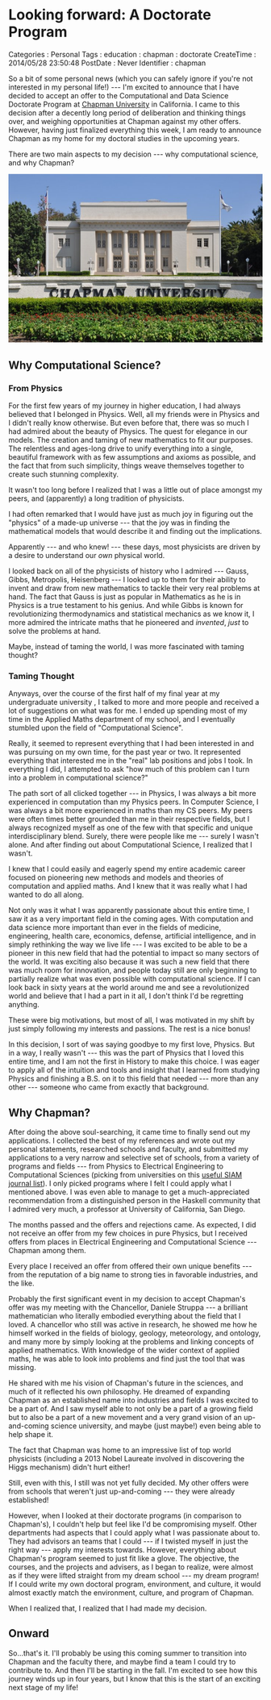 Looking forward: A Doctorate Program
====================================

Categories
:   Personal
Tags
:   education
:   chapman
:   doctorate
CreateTime
:   2014/05/28 23:50:48
PostDate
:   Never
Identifier
:   chapman

So a bit of some personal news (which you can safely ignore if you're not
interested in my personal life!) --- I'm excited to announce that I have
decided to accept an offer to the Computational and Data Science Doctorate
Program at [Chapman University][chapman] in California.  I came to this
decision after a decently long period of deliberation and thinking things
over, and weighing opportunities at Chapman against my other offers. However,
having just finalized everything this week, I am ready to announce Chapman as
my home for my doctoral studies in the upcoming years.

[chapman]: http://www.chapman.edu/

There are two main aspects to my decision --- why computational science, and
why Chapman?

![Williams Hall --- Chapman University (Photo by Tom Arthur)](/img/entries/chapman/williams-hall.jpg "Williams Hall --- Chapman University (Photo by Tom Arthur)")

Why Computational Science?
--------------------------

### From Physics

For the first few years of my journey in higher education, I had always
believed that I belonged in Physics.  Well, all my friends were in Physics and
I didn't really know otherwise.  But even before that, there was so much I had
admired about the beauty of Physics.  The quest for elegance in our
models.  The creation and taming of new mathematics to fit our purposes.
The relentless and ages-long drive to unify everything into a single,
beautiful framework with as few assumptions and axioms as possible, and the
fact that from such simplicity, things weave themselves together to create
such stunning complexity.

It wasn't too long before I realized that I was a little out of place amongst
my peers, and (apparently) a long tradition of physicists.

I had often remarked that I would have just as much joy in figuring out the
"physics" of a made-up universe --- that the joy was in finding the
mathematical models that would describe it and finding out the implications.

Apparently --- and who knew! --- these days, most physicists are driven by a
desire to understand our *own* physical world.

I looked back on all of the physicists of history who I admired --- Gauss,
Gibbs, Metropolis, Heisenberg --- I looked up to them for their ability to invent
and draw from new mathematics to tackle their very real problems at hand.  The
fact that Gauss is just as popular in Mathematics as he is in Physics is a
true testament to his genius.  And while Gibbs is known for revolutionizing
thermodynamics and statistical mechanics as we know it, I more admired the
intricate maths that he pioneered and *invented*, *just* to solve the problems
at hand.

Maybe, instead of taming the world, I was more fascinated with taming thought?

### Taming Thought

Anyways, over the course of the first half of my final year at my
undergraduate university , I talked to more and more people and received a lot
of suggestions on what was for me.  I ended up spending most of my time in the
Applied Maths department of my school, and I eventually stumbled upon the
field of "Computational Science".

Really, it seemed to represent everything that I had been interested in and
was pursuing on my own time, for the past year or two.  It represented
everything that interested me in the "real" lab positions and jobs I took.  In
everything I did, I attempted to ask "how much of this problem can I turn into
a problem in computational science?"

The path sort of all clicked together --- in Physics, I was always a bit more
experienced in computation than my Physics peers.  In Computer Science, I was
always a bit more experienced in maths than my CS peers.  My peers were often
times better grounded than me in their respective fields, but I always
recognized myself as one of the few with that specific and unique
interdisciplinary blend. Surely, there were people like me --- surely I wasn't
alone.  And after finding out about Computational Science, I realized that I
wasn't.

I knew that I could easily and eagerly spend my entire academic career focused
on pioneering new methods and models and theories of computation and applied
maths.  And I knew that it was really what I had wanted to do all along.

Not only was it what I was apparently passionate about this entire time, I saw
it as a very important field in the coming ages.  With computation and data
science more important than ever in the fields of medicine, engineering,
health care, economics, defense, artificial intelligence, and in simply
rethinking the way we live life --- I was excited to be able to be a pioneer
in this new field that had the potential to impact so many sectors of the
world.  It was exciting also because it was such a new field that there was
much room for innovation, and people today still are only beginning to
partially realize what was even possible with computational science.  If I can
look back in sixty years at the world around me and see a revolutionized world
and believe that I had a part in it all, I don't think I'd be regretting
anything.

These were big motivations, but most of all, I was motivated in my shift by
just simply following my interests and passions.  The rest is a nice bonus!

In this decision, I sort of was saying goodbye to my first love, Physics.  But
in a way, I really wasn't --- this was the part of Physics that I loved this
entire time, and I am not the first in History to make this choice.  I was
eager to apply all of the intuition and tools and insight that I learned from
studying Physics and finishing a B.S. on it to this field that needed --- more
than any other --- someone who came from exactly that background.

Why Chapman?
------------

After doing the above soul-searching, it came time to finally send out my
applications.  I collected the best of my references and wrote out my personal
statements, researched schools and faculty, and submitted my applications to a
very narrow and selective set of schools, from a variety of programs and
fields --- from Physics to Electrical Engineering to Computational Sciences
(picking from universities on this [useful SIAM journal list][siam]).  I only
picked programs where I felt I could apply what I mentioned above.  I was even
able to manage to get a much-appreciated recommendation from a distinguished
person in the Haskell community that I admired very much, a professor at
University of California, San Diego.

[siam]: http://www.siam.org/students/resources/cse_programs.php

The months passed and the offers and rejections came.  As expected, I did not
receive an offer from my few choices in pure Physics, but I received offers
from places in Electrical Engineering and Computational Science --- Chapman
among them.

Every place I received an offer from offered their own unique benefits ---
from the reputation of a big name to strong ties in favorable industries, and
the like.

Probably the first significant event in my decision to accept Chapman's offer
was my meeting with the Chancellor, Daniele Struppa --- a brilliant
mathematician who literally embodied everything about the field that I loved.
A chancellor who still was active in research, he showed me how he himself
worked in the fields of biology, geology, meteorology, and ontology, and many
more by simply looking at the problems and linking concepts of applied
mathematics.  With knowledge of the wider context of applied maths, he was
able to look into problems and find just the tool that was missing.

He shared with me his vision of Chapman's future in the sciences, and much of
it reflected his own philosophy.  He dreamed of expanding Chapman as an
established name into industries and fields I was excited to be a part of. And
I saw myself able to not only be a part of a growing field but to also be a
part of a new movement and a very grand vision of an up-and-coming science
university, and maybe (just maybe!) even being able to help shape it.

The fact that Chapman was home to an impressive list of top world physicists
(including a 2013 Nobel Laureate involved in discovering the Higgs mechanism)
didn't hurt either!

Still, even with this, I still was not yet fully decided.  My other offers
were from schools that weren't just up-and-coming --- they were already
established!

However, when I looked at their doctorate programs (in comparison to
Chapman's), I couldn't help but feel like I'd be compromising myself.  Other
departments had aspects that I could apply what I was passionate about to.
They had advisors an teams that I could  --- if I twisted myself in just the
right way --- apply my interests towards. However, everything about Chapman's
program seemed to just fit like a glove.  The objective, the courses, and the
projects and advisers, as I began to realize, were almost as if they were
lifted straight from my dream school --- my dream program!  If I could write
my own doctoral program, environment, and culture, it would almost exactly
match the environment, culture, and program of Chapman.

When I realized that, I realized that I had made my decision.

Onward
------

So...that's it.  I'll probably be using this coming summer to transition into
Chapman and the faculty there, and maybe find a team I could try to contribute
to.  And then I'll be starting in the fall.  I'm excited to see how this
journey winds up in four years, but I know that this is the start of an
exciting next stage of my life!

